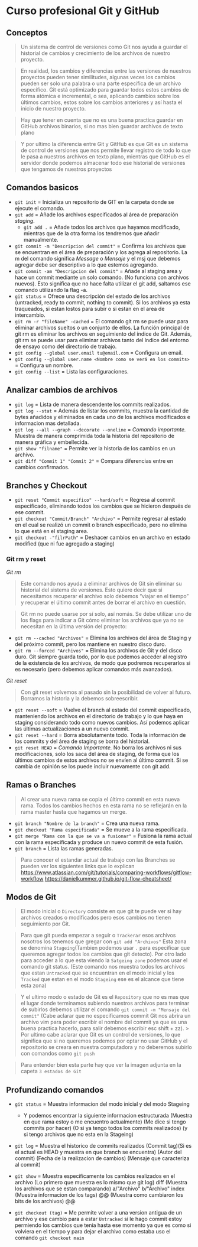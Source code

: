 # Curso profesional Git y GitHub
## Conceptos

> Un sistema de control de versiones como Git nos ayuda a guardar el historial de cambios y crecimiento de los archivos de nuestro proyecto.

> En realidad, los cambios y diferencias entre las versiones de nuestros proyectos pueden tener similitudes, algunas veces los cambios pueden ser solo una palabra o una parte específica de un archivo específico. Git está optimizado para guardar todos estos cambios de forma atómica e incremental, o sea, aplicando cambios sobre los últimos cambios, estos sobre los cambios anteriores y así hasta el inicio de nuestro proyecto.

> Hay que tener en cuenta que no es una buena practica  guardar en GitHub archivos binarios, si no mas bien guardar archivos de texto plano 

> Y por ultimo la diferencia entre Git y GitHub es que Git es un sistema de control de versiones que nos permite llevar registro de todo lo que le pasa a nuestros archivos en texto plano, mientras que GitHub es el servidor donde podemos almacenar todo ese historial de versiones que tengamos de nuestros proyectos 

## Comandos basicos

- `git init` = Inicializa un repositorio de GIT en la carpeta donde se ejecute el comando.
- `git add` = Añade los archivos especificados al área de preparación *staging*.
    - `git add .` = Añade todos los archivos que hayamos modificado, mientras que de la otra forma los tendremos que añadir manualmente.
- `git commit -m "Descripcion del commit"` = Confirma los archivos que se encuentran en el área de preparación y los agrega al repositorio. La m del comando significa *Message* o *Mensaje* y el msj que debemos agregar debe ser descriptivo a lo que estemos agregando. 
- `git commit -am "Descripcion del commit"` = Añade al staging area y hace un commit mediante un solo comando. (No funciona con archivos nuevos). Esto significa que no hace falta utilizar el git add, saltamos ese comando utilizando la flag -a.
- `git status` = Ofrece una descripción del estado de los archivos (untracked, ready to commit, nothing to commit). Si los archivos ya esta traqueados, si estan lostos para subir o si estan en el area de intercambio.
- `git rm -r "fileName" -cached` = El comando git rm se puede usar para eliminar archivos sueltos o un conjunto de ellos. La función principal de git rm es eliminar los archivos en seguimiento del índice de Git. Además, git rm se puede usar para eliminar archivos tanto del índice del entorno de ensayo como del directorio de trabajo.
- `git config --global user.email tu@email.com` = Configura un email.
- `git config --global user.name <Nombre como se verá en los commits>` = Configura un nombre.
- `git config --list` = Lista las configuraciones.

## Analizar cambios de archivos

- `git log` = Lista de manera descendente los commits realizados.
- `git log --stat` = Además de listar los commits, muestra la cantidad de bytes añadidos y eliminados en cada uno de los archivos modificados e informacion mas detallada.
- `git log --all --graph --decorate --oneline` = *Comando importante.* Muestra de manera comprimida toda la historia del repositorio de manera gráfica y embellecida.
- `git show "filname"` = Permite ver la historia de los cambios en un archivo.
- `git diff "Commit 1" "Commit 2"` = Compara diferencias entre en cambios confirmados.

## Branches y Checkout

- `git reset "Commit especifico" --hard/soft` = Regresa al commit especificado, eliminando todos los cambios que se hicieron después de ese commit.
- `git checkout "Commit/Branch" "Archivo"` = Permite regresar al estado en el cual se realizó un commit o branch especificado, pero no elimina lo que está en el staging area.
- `git checkout -"filrPath"` = Deshacer cambios en un archivo en estado modified (que ni fue agregado a staging)

### Git rm y reset

*Git rm*

>Este comando nos ayuda a eliminar archivos de Git sin eliminar su historial del sistema de versiones. Esto quiere decir que si necesitamos recuperar el archivo solo debemos “viajar en el tiempo” y recuperar el último commit antes de borrar el archivo en cuestión.

>Git rm no puede usarse por sí solo, así nomás. Se debe utilizar uno de los flags para indicar a Git cómo eliminar los archivos que ya no se necesitan en la última versión del proyecto:

- `git rm --cached "Archivos"` = Elimina los archivos del área de Staging y del próximo commit, pero los mantiene en nuestro disco duro.
- `git rm --forced "Archivos"` = Elimina los archivos de Git y del disco duro. Git siempre guarda todo, por lo que podemos acceder al registro de la existencia de los archivos, de modo que podremos recuperarlos si es necesario (pero debemos aplicar comandos más avanzados).

*Git reset*

>Con git reset volvemos al pasado sin la posibilidad de volver al futuro. Borramos la historia y la debemos sobreescribir.

- `git reset --soft` = Vuelve el branch al estado del commit especificado, manteniendo los archivos en el directorio de trabajo y lo que haya en staging considerando todo como nuevos cambios. Así podemos aplicar las últimas actualizaciones a un nuevo commit.
- `git reset --hard` = Borra absolutamente todo. Toda la información de los commits y del área de staging se borra del historial.
- `git reset HEAD` = *Comando Importante.* No borra los archivos ni sus modificaciones, solo los saca del área de staging, de forma que los últimos cambios de estos archivos no se envíen al último commit. Si se cambia de opinión se los puede incluir nuevamente con git add.

## Ramas o Branches

>Al crear una nueva rama se copia el último commit en esta nueva rama. Todos los cambios hechos en esta rama no se reflejarán en la rama master hasta que hagamos un merge.

- `git branch "Nombre de la branch"` = Crea una nueva rama.
- `git checkout "Rama especificada"` = Se mueve a la rama especificada.
- `git merge "Rama con la que se va a fusionar"` = Fusiona la rama actual con la rama especificada y produce un nuevo commit de esta fusión.
- `git branch` = Lista las ramas generadas.

> Para conocer el estandar actual de trabajo con las Branches se pueden ver los siguientes links que lo explican
https://www.atlassian.com/git/tutorials/comparing-workflows/gitflow-workflow
https://danielkummer.github.io/git-flow-cheatsheet/

## Modos de Git

> El modo inicial o `Directory` consiste en que git te puede ver si hay archivos creados o modificados pero esos cambios no tienen seguimiento por Git.

> Para que git pueda empezar a seguir o `Trackerar` esos archivos nosotros los tenemos que gregar con `git add "Archivos"` Esta zona se denomina `Stageing`(Tambien podemos usar `.` para especificar que queremos agregar todos los cambios que git detecto). Por otro lado para acceder a lo que esta viendo la `Satgeing zone` podemos usar el comando git status. (Este comando nos muestra todos los archivos que estan `Untracked` que se encuentran en el modo inicial y los `Tracked` que estan en el modo `Stageing` ese es el alcance que tiene esta zona)

> Y el ultimo modo o estado de Git es el `Repository` que no es mas que el lugar donde terminamos subiendo nuestros archivos para terminar de subirlos debemos utilizar el comando `git commit -m "Mensaje del commit"` (Cabe aclarar que no especificamos commit Git nos abrira un archivo vim para poder escribir el nombre del commit ya que es una buena practica hacerlo, para salir debemos escribir esc shift + zz).
    > Por ultimo cabe aclarar que Git es un control de versiones, lo que significa que si no queremos podemos por optar no usar GitHub y el repositorio se creara en nuestra computadora y no deberemos subirlo con comandos como `git push`

> Para entender bien esta parte hay que ver la imagen adjunta en la capeta `3 estados de Git`

## Profundizando comandos

- `git status` = Muestra informacion del modo inicial y del modo Stageing
    - Y podemos encontrar la siguiente informacion estructurada 
    (Muestra en que rama estoy o me encuentro actualmente)
    (Me dice si tengo commits por hacer) (O si ya tengo todos los commits realizados)
    (y si tengo archivos que no esta en la Stageing)

- `git log` = Muestra el historico de commits realizados
    (Commit tag)(Si es el actual es HEAD y muestra en que branch se encuentra)
    (Autor del commit)
    (Fecha de la realizacion de cambios)
    (Mensaje que caracteriza al commit)

- `git show` = Muestra especificamente los cambios realizados en el archivo
    (Lo primero que muestra es lo mismo que git log)
    diff (Muestra los archivos que se estan comparando)
        a/"Archivo" b/"Archivo"
    index (Muestra informacion de los tags)
    @@ (Muestra como cambiaron los bits de los archivos) @@

- `git checkout (tag)` = Me permite volver a una version antigua de un archivo y ese cambio para a estar `Untracked` si le hago commit estoy permiendo los cambios que tenia hasta ese momento ya que es como si volviera en el tiempo y para dejar el archivo como estaba uso el comando `git checkout main`
